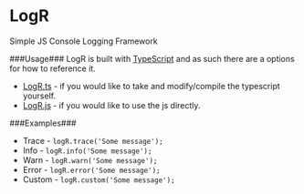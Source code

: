 LogR
====
Simple JS Console Logging Framework

###Usage###
LogR is built with [TypeScript](typescriptlang.org) and as such there are a options for how to reference it.

* [LogR.ts](https://github.com/G3N7/logR/blob/master/logR.Build/LogR.ts) - if you would like to take and modify/compile the typescript yourself.
* [LogR.js](https://github.com/G3N7/logR/blob/master/logR.Build/logR.js) - if you would like to use the js directly.

###Examples###
* Trace - `logR.trace('Some message');`
* Info - `logR.info('Some message');`
* Warn - `logR.warn('Some message');`
* Error - `logR.error('Some message');`
* Custom - `logR.custom('Some message');`